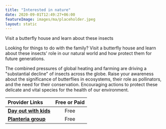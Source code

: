```yaml
---
title: "Interested in nature"
date: 2020-09-01T12:49:27+06:00
featureImage: images/ma/placeholder.jpeg
layout: static
---
```


Visit a butterfly house and learn about these insects

Looking for things to do with the family? Visit a butterfly house and learn about these insects' role in our natural world and how protect them for future generations.

The combined pressures of global heating and farming are driving a "substantial decline" of insects across the globe. Raise your awareness about the significance of butterflies in ecosystems, their role as pollinators, and the need for their conservation. Encouraging actions to protect these delicate and vital species for the health of our environment.

| Provider Links      | Free or Paid  |  
| :-----------          | :--------------:      |  
| [**Day out with kids**](https://www.dayoutwiththekids.co.uk/hub/things-to-do/butterfly-houses-near-me) | Free | 
| [**Planteria group**](https://www.planteriagroup.com/blog/celebrating-butterfly-awareness-day/) | Free | 
  

<br/><br/>






